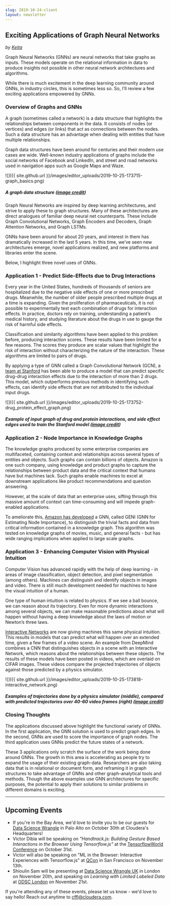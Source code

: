 ```yaml
---
slug: 2019-10-24-client
layout: newsletter
---
```


## Exciting Applications of Graph Neural Networks

*by [Keita](https://twitter.com/keitabr)*

Graph Neural Networks (GNNs) are neural networks that take graphs as inputs. These models operate on the relational information in data to produce insights not possible in other neural network architectures and algorithms.

While there is much excitement in the deep learning community around GNNs, in industry circles, this is sometimes less so. So, I’ll review a few exciting applications empowered by GNNs.

### Overview of Graphs and GNNs

A graph (sometimes called a network) is a data structure that highlights the relationships between components in the data. It consists of nodes (or vertices) and edges (or links) that act as connections between the nodes. Such a data structure has an advantage when dealing with entities that have multiple relationships.

Graph data structures have been around for centuries and their modern use cases are wide. Well-known industry applications of graphs include the social networks of Facebook and LinkedIn, and street and road networks used in navigation apps such as Google Maps and Waze.

![]({{ site.github.url }}/images/editor_uploads/2019-10-25-173715-graph_basics.png)
##### A graph data structure ([image credit](mathinsight.org))

Graph Neural Networks are inspired by deep learning architectures, and strive to apply these to graph structures. Many of these architectures are direct analogues of familiar deep neural net counterparts. These include Graph Convolutional Networks, Graph Encoders and Decoders, Graph Attention Networks, and Graph LSTMs.

GNNs have been around for about 20 years, and interest in them has dramatically increased in the last 5 years. In this time, we’ve seen new architectures emerge, novel applications realized, and new platforms and libraries enter the scene.

Below, I highlight three novel uses of GNNs.

### Application 1 - Predict Side-Effects due to Drug Interactions
Every year in the United States, hundreds of thousands of seniors are hospitalized due to the negative side effects of one or more prescribed drugs. Meanwhile, the number of older people prescribed multiple drugs at a time is expanding. Given the proliferation of pharmaceuticals, it is not possible to experimentally test each combination of drugs for interaction effects. In practice, doctors rely on training, understanding a patient’s medical history, and studying literature about the drugs in use to gauge the risk of harmful side effects.

Classification and similarity algorithms have been applied to this problem before, producing interaction scores. These results have been limited for a few reasons.  The scores they produce are scalar values that highlight the risk of interaction without characterizing the nature of the interaction. These algorithms are limited to pairs of drugs.

By applying a type of GNN called a Graph Convolutional Network (GCN), a [team at Stanford](http://snap.stanford.edu/decagon/) has been able to produce a model that can predict specific drug-drug interaction effects due to the interaction of more than 2 drugs. This model, which outperforms previous methods in identifying such effects, can identify side effects that are not attributed to the individual input drugs.

![]({{ site.github.url }}/images/editor_uploads/2019-10-25-173752-drug_protein_effect_graph.png)
##### Example of input graph of drug and protein interactions, and side effect edges used to train the Stanford model ([image credit](snap.stanford.edu/decagon))

### Application 2 - Node Importance in Knowledge Graphs
The knowledge graphs produced by some enterprise companies are multifaceted, containing context and relationships across several types of entities and objects. Such graphs can contain billions of objects. Amazon is one such company, using knowledge and product graphs to capture the relationships between product data and the critical context that humans have but machines lack. Such graphs enable machines to excel at downstream applications like product recommendations and question answering.

However, at the scale of data that an enterprise uses, sifting through this massive amount of context can time-consuming and will impede graph-enabled applications.

To ameliorate this, [Amazon has developed](https://arxiv.org/abs/1905.08865) a GNN, called GENI (GNN for Estimating Node Importance), to distinguish the trivial facts and data from critical information contained in a knowledge graph. This algorithm was tested on knowledge graphs of movies, music, and general facts - but has wide ranging implications when applied to large scale graphs.

### Application 3 - Enhancing Computer Vision with Physical Intuition
Computer Vision has advanced rapidly with the help of deep learning - in areas of image classification, object detection, and pixel segmentation (among others). Machines can distinguish and identify objects in images and video. There is still much development needed for machines to have the visual intuition of a human. 

One type of human intuition is related to physics. If we see a ball bounce, we can reason about its trajectory. Even for more dynamic interactions among several objects, we can make reasonable predictions about what will happen without having a deep knowledge about the laws of motion or Newton’s three laws.

[Interactive Networks](https://papers.nips.cc/paper/7040-visual-interaction-networks-learning-a-physics-simulator-from-video.pdf) are now giving machines this same physical intuition. This results in models that can predict what will happen over an extended time, given a few frames of a video scene. An example from DeepMind combines a CNN that distinguishes objects in a scene with an Interactive Network, which reasons about the relationships between these objects. The results of these models have been posted in videos, which are overlaid on CIFAR images. These videos compare the projected trajectories of objects against those predicted by a physics simulator.

![]({{ site.github.url }}/images/editor_uploads/2019-10-25-173818-interactive_network.png)
##### Examples of trajectories done by a physics simulator (middle), compared with predicted trajectories over 40-60 video frames (right) ([image credit](https://deepmind.com/))

### Closing Thoughts
The applications discussed above highlight the functional variety of GNNs. In the first application, the GNN solution is used to predict graph edges. In the second, GNNs are used to score the importance of graph nodes. The third application uses GNNs predict the future states of a network.

These 3 applications only scratch the surface of the work being done around GNNs. The growth in this area is accelerating as people try to expand the usage of their existing graph-data. Researchers are also taking data that is in relational or document form, and reframing it in graph structures to take advantage of GNNs and other graph-analytical tools and methods.  Though the above examples use GNN architectures for specific purposes, the potential to apply their solutions to similar problems in different domains is exciting.

---

## Upcoming Events

* If you're in the Bay Area, we'd love to invite you to be our guests for [Data Science Wrangle](https://events.attend.com/f/1383790393) in Palo Alto on October 30th at Cloudera's Headquarters!
* Victor Dibia will be speaking on *"Handtrack.js: Building Gesture Based Interactions in the Browser Using Tensorflow.js"* at the [TensorflowWorld Conference](https://conferences.oreilly.com/tensorflow/tf-ca/public/schedule/detail/77833) on October 31st.
* Victor will also be speaking on "ML in the Browser: Interactive Experiences with Tensorflow.js" at [QCon](https://qconsf.com/sf2019/track/machine-learning-without-phd) in San Francisco on November 13th.
* Shioulin Sam will be presenting at [Data Science Wrangle UK](https://events.attend.com/f/1383790543) in London on November 20th, and speaking on *Learning with Limited Labeled Data* at [ODSC London](https://odsc.com/london/europe-schedule/) on November 21st. 

If you're attending any of these events, please let us know - we'd love to say hello!   Reach out anytime to [cffl@cloudera.com](mailto:cffl@cloudera.com).